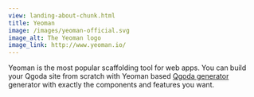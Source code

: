 ```yaml
---
view: landing-about-chunk.html
title: Yeoman
image: /images/yeoman-official.svg
image_alt: The Yeoman logo
image_link: http://www.yeoman.io/
---
```

Yeoman is the most popular scaffolding tool for web apps. You
can build your Qgoda site from scratch with Yeoman based
[Qgoda generator](https://www.npmjs.com/package/generator-qgoda)
generator with exactly the components and features you want.
